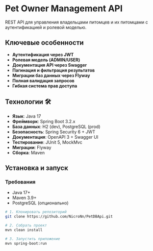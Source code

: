 # Pet Owner Management API

REST API для управления владельцами питомцев и их питомцами с аутентификацией и ролевой моделью.

## Ключевые особенности
- **Аутентификация через JWT**
- **Ролевая модель (ADMIN/USER)**
- **Документация API через Swagger**
- **Пагинация и фильтрация результатов**
- **Миграции баз данных через Flyway**
- **Полная валидация запросов**
- **Гибкая система прав доступа**

## Технологии 🛠️
- **Язык**: Java 17
- **Фреймворк**: Spring Boot 3.2.x
- **База данных**: H2 (dev), PostgreSQL (prod)
- **Безопасность**: Spring Security 6 + JWT
- **Документация**: OpenAPI 3 + Swagger UI
- **Тестирование**: JUnit 5, MockMvc
- **Миграции**: Flyway
- **Сборка**: Maven

## Установка и запуск

### Требования
- Java 17+
- Maven 3.9+
- PostgreSQL (опционально)

```bash
# 1. Клонировать репозиторий
git clone https://github.com/NicroNn/PetDBApi.git

# 2. Собрать проект
mvn clean install

# 3. Запустить приложение
mvn spring-boot:run
